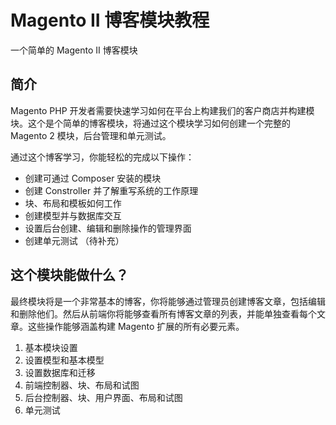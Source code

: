 # Magento II 博客模块教程
一个简单的 Magento II 博客模块
## 简介
Magento PHP 开发者需要快速学习如何在平台上构建我们的客户商店并构建模块。这个是个简单的博客模块，将通过这个模块学习如何创建一个完整的 Magento 2 模块，后台管理和单元测试。

通过这个博客学习，你能轻松的完成以下操作：

- 创建可通过 Composer 安装的模块
- 创建 Constroller 并了解重写系统的工作原理
- 块、布局和模板如何工作
- 创建模型并与数据库交互
- 设置后台创建、编辑和删除操作的管理界面
- 创建单元测试 （待补充）

## 这个模块能做什么？

最终模块将是一个非常基本的博客，你将能够通过管理员创建博客文章，包括编辑和删除他们。然后从前端你将能够查看所有博客文章的列表，并能单独查看每个文章。这些操作能够涵盖构建 Magento 扩展的所有必要元素。

1. 基本模块设置
2. 设置模型和基本模型
3. 设置数据库和迁移
4. 前端控制器、块、布局和试图
5. 后台控制器、块、用户界面、布局和试图
6. 单元测试
